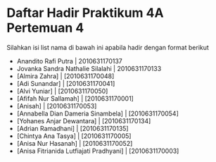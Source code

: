 # Daftar Hadir Praktikum 4A Pertemuan 4
Silahkan isi list nama di bawah ini apabila hadir dengan format berikut

- Anandito Rafi Putra | 2010631170137
- Jovanka Sandra Nathalie Silalahi | 2010631170133
- [Almira Zahra] | [2010631170048]
- [Adi Sunandar] | [2010631170041]
- [Alvi Yuniar] | [2010631170050]
- [Afifah Nur Sallamah] | [2010631170001]
- [Anisah] | [2010631170053]
- [Annabella Dian Dameria Sinambela] | [2010631170054]
- [Yohanes Anjar Dewantara] | [2010631170134]
- [Adrian Ramadhani] | [2010631170135]
- [Chintya Ana Tasya] | [2010631170005]
- [Anisa Nur Hasanah] | [2010631170052]
- [Anisa Fitrianida Lutfiajati Pradhyani] | [2010631170003]